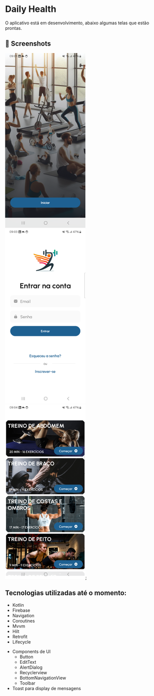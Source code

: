 # Daily Health

O aplicativo está em desenvolvimento, abaixo algumas telas que estão prontas.



## :camera_flash: Screenshots
<!-- You can add more screenshots here if you like -->
<img src="/result/img_2.png" width="260">&emsp;<img src="/result/img_3.png" width="260">&emsp;<img src="/result/img_4.png" width="260">;

## Tecnologias utilizadas até o momento:
* Kotlin
* Firebase
* Navigation
* Coroutines
* Mvvm
* Hilt
* Retrofit
* Lifecycle
- Components de UI     
    - Button
    - EditText
    - AlertDialog
    - Recyclerview
    - BottomNavigationView
    - Toolbar
- Toast para display de mensagens
